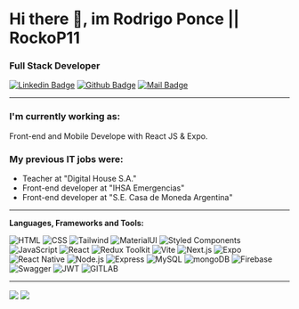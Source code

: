 # Hi there 👋, im Rodrigo Ponce || RockoP11

### Full Stack Developer

[![Linkedin Badge](https://img.shields.io/badge/-Rodrigo-0e76a8?style=flat&labelColor=0e76a8&logo=linkedin&logoColor=white)](https://www.linkedin.com/in/rodrigo-m-ponce/)
[![Github Badge](<https://img.shields.io/badge/-rockop11-rgb(36,%2041,%2046)?style=flat&labelColor=rgb(36,%2041,%2046)&logo=github&logoColor=white>)](https://github.com/rockop11)
[![Mail Badge](https://img.shields.io/badge/-poncerodrigom-c0392b?style=flat&labelColor=c0392b&logo=gmail&logoColor=white)](mailto:poncerodrigom@gmail.com)

<hr>

### I'm currently working as:
Front-end and Mobile Develope with React JS & Expo.

### My previous IT jobs were: 
- Teacher at "Digital House S.A."
- Front-end developer at "IHSA Emergencias"
- Front-end developer at "S.E. Casa de Moneda Argentina"

<hr>

**Languages, Frameworks and Tools:** &nbsp;

![HTML](https://img.shields.io/badge/-HTML-E34F26?style=for-the-badge&logo=html5&logoColor=fafafa)
![CSS](https://img.shields.io/badge/-CSS-1572B6?style=for-the-badge&logo=css3&logoColor=fafafa)
![Tailwind](https://img.shields.io/badge/-tailwind-000?style=for-the-badge&logo=tailwindcss&logoColor=#06B6D4)
![MaterialUI](https://img.shields.io/badge/-materialui-237FFF?style=for-the-badge&logo=mui&logoColor=fff)
![Styled Components](https://img.shields.io/badge/styled--components-DB7093?style=for-the-badge&logo=styled-components&logoColor=white)
![JavaScript](https://img.shields.io/badge/-JavaScript-F7DF1E?style=for-the-badge&logo=javascript&logoColor=333)
![React](https://img.shields.io/badge/-React-61DAFB?style=for-the-badge&logo=react&logoColor=333)
![Redux Toolkit](https://img.shields.io/badge/Redux-593D88?style=for-the-badge&logo=redux&logoColor=white)
![Vite](https://img.shields.io/badge/Vite-B73BFE?style=for-the-badge&logo=vite&logoColor=FFD62E)
![Next.js](https://img.shields.io/badge/-next.js-000?style=for-the-badge&logo=next.js&logoColor=fff)
![Expo](https://img.shields.io/badge/Expo-fff?style=for-the-badge&logo=expo&logoColor=4630eb)
![React Native](https://img.shields.io/badge/React_Native-20232A?style=for-the-badge&logo=react&logoColor=61DAFB)
![Node.js](https://img.shields.io/badge/-Node.js-339933?style=for-the-badge&logo=node.js&logoColor=FAFAFA)
![Express](https://img.shields.io/badge/-Express-FAFAFA?style=for-the-badge&logo=express&logoColor=333)
![MySQL](https://img.shields.io/badge/-MYSQL-00618b?style=for-the-badge&logo=mysql&logoColor=fafafa)
![mongoDB](https://img.shields.io/badge/-mongodb-FFF?style=for-the-badge&logo=mongodb&logoColor=#116149)
![Firebase](https://img.shields.io/badge/-Firebase-0396de?style=for-the-badge&logo=Firebase&logoColor=f5820c)
![Swagger](https://img.shields.io/badge/Swagger-85EA2D?style=for-the-badge&logo=Swagger&logoColor=white)
![JWT](https://img.shields.io/badge/-jwt-000?style=for-the-badge&logo=jsonwebtokens&logoColor=fff)
![GITLAB](https://img.shields.io/badge/-gitlab-000?style=for-the-badge&logo=gitlab&logoColor=orange)

<hr>

<p>
    <img align="center" src="https://github-readme-stats.vercel.app/api?username=rockop11&hide=contribs,prs&theme=tokyonight&show_icons=true"/>
    <img align="center" src="https://github-readme-stats.vercel.app/api/top-langs/?username=rockop11&layout=compact&theme=tokyonight"/>
</p>
